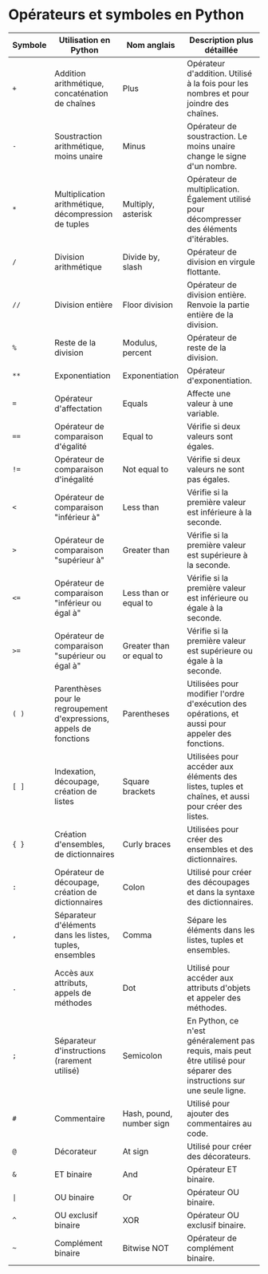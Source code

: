 # Opérateurs et symboles en Python

| Symbole | Utilisation en Python | Nom anglais | Description plus détaillée |
|--------|------------------------|---------------------|--------------------------|
| `+`    | Addition arithmétique, concaténation de chaînes | Plus | Opérateur d'addition. Utilisé à la fois pour les nombres et pour joindre des chaînes. |
| `-`    | Soustraction arithmétique, moins unaire | Minus | Opérateur de soustraction. Le moins unaire change le signe d'un nombre. |
| `*`    | Multiplication arithmétique, décompression de tuples | Multiply, asterisk | Opérateur de multiplication. Également utilisé pour décompresser des éléments d'itérables. |
| `/`    | Division arithmétique | Divide by, slash | Opérateur de division en virgule flottante. |
| `//`   | Division entière | Floor division | Opérateur de division entière. Renvoie la partie entière de la division. |
| `%`    | Reste de la division | Modulus, percent | Opérateur de reste de la division. |
| `**`   | Exponentiation | Exponentiation | Opérateur d'exponentiation. |
| `=`    | Opérateur d'affectation | Equals | Affecte une valeur à une variable. |
| `==`   | Opérateur de comparaison d'égalité | Equal to | Vérifie si deux valeurs sont égales. |
| `!=`   | Opérateur de comparaison d'inégalité | Not equal to | Vérifie si deux valeurs ne sont pas égales. |
| `<`    | Opérateur de comparaison "inférieur à" | Less than | Vérifie si la première valeur est inférieure à la seconde. |
| `>`    | Opérateur de comparaison "supérieur à" | Greater than | Vérifie si la première valeur est supérieure à la seconde. |
| `<=`   | Opérateur de comparaison "inférieur ou égal à" | Less than or equal to | Vérifie si la première valeur est inférieure ou égale à la seconde. |
| `>=`   | Opérateur de comparaison "supérieur ou égal à" | Greater than or equal to | Vérifie si la première valeur est supérieure ou égale à la seconde. |
| `( )`  | Parenthèses pour le regroupement d'expressions, appels de fonctions | Parentheses | Utilisées pour modifier l'ordre d'exécution des opérations, et aussi pour appeler des fonctions. |
| `[ ]`  | Indexation, découpage, création de listes | Square brackets | Utilisées pour accéder aux éléments des listes, tuples et chaînes, et aussi pour créer des listes. |
| `{ }`  | Création d'ensembles, de dictionnaires | Curly braces | Utilisées pour créer des ensembles et des dictionnaires. |
| `:`    | Opérateur de découpage, création de dictionnaires | Colon | Utilisé pour créer des découpages et dans la syntaxe des dictionnaires. |
| `,`    | Séparateur d'éléments dans les listes, tuples, ensembles | Comma | Sépare les éléments dans les listes, tuples et ensembles. |
| `.`    | Accès aux attributs, appels de méthodes | Dot | Utilisé pour accéder aux attributs d'objets et appeler des méthodes. |
| `;`    | Séparateur d'instructions (rarement utilisé) | Semicolon | En Python, ce n'est généralement pas requis, mais peut être utilisé pour séparer des instructions sur une seule ligne. |
| `#`    | Commentaire | Hash, pound, number sign | Utilisé pour ajouter des commentaires au code. |
| `@`    | Décorateur | At sign | Utilisé pour créer des décorateurs. |
| `&`    | ET binaire | And | Opérateur ET binaire. |
| `\|`   | OU binaire | Or | Opérateur OU binaire. |
| `^`    | OU exclusif binaire | XOR | Opérateur OU exclusif binaire. |
| `~`    | Complément binaire | Bitwise NOT | Opérateur de complément binaire. |